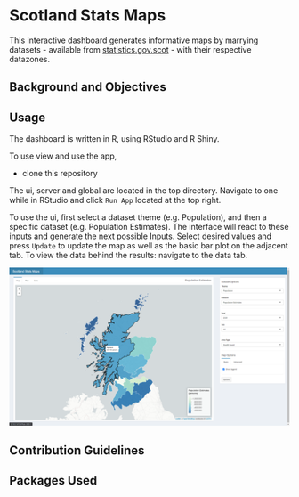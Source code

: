 # Scotland Stats Maps

This interactive dashboard generates informative maps by marrying datasets - 
available from [statistics.gov.scot](https://statistics.gov.scot/home) - with
their respective datazones.

## Background and Objectives

## Usage

The dashboard is written in R, using RStudio and R Shiny. 

To use view and use the app,

+ clone this repository

The ui, server and global are located in the top directory. Navigate to one
while in RStudio and click `Run App` located at the top right.

To use the ui, first select a dataset theme (e.g. Population), and then a
specific dataset (e.g. Population Estimates). The interface will react to these
inputs and generate the next possible Inputs. Select desired values and press
`Update` to update the map as well as the basic bar plot on the adjacent tab. To
view the data behind the results: navigate to the data tab.

![Landing Page](images/scot_stats_dboard_intro.png)

## Contribution Guidelines

## Packages Used


